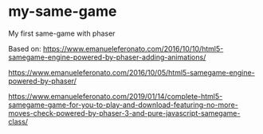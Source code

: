 # my-same-game
My first same-game with phaser

Based on:
https://www.emanueleferonato.com/2016/10/10/html5-samegame-engine-powered-by-phaser-adding-animations/  

https://www.emanueleferonato.com/2016/10/05/html5-samegame-engine-powered-by-phaser/  

https://www.emanueleferonato.com/2019/01/14/complete-html5-samegame-game-for-you-to-play-and-download-featuring-no-more-moves-check-powered-by-phaser-3-and-pure-javascript-samegame-class/  

